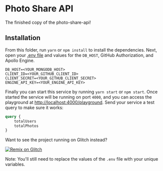 Photo Share API
===============
The finished copy of the photo-share-api!

Installation
-------------
From this folder, run `yarn` or `npm install` to install the dependencies. Next, open your [.env file](.env) and values for the `DB_HOST`, GitHub Authorization, and Apollo Engine.

```
DB_HOST=<YOUR_MONGODB_HOST>
CLIENT_ID=<YOUR_GITHUB_CLIENT_ID>
CLIENT_SECRET=<YOUR_GITHUB_CLIENT_SECRET>
ENGINE_API_KEY=<YOUR_ENGINE_API_KEY>
```

Finally you can start this service by running `yarn start` or `npm start`. Once started the service will be running on port `4000`, and you can access the playground at [http://localhost:4000/playground](http://localhost:4000/playground). Send your service a test query to make sure it works:

```graphql
query {
    totalUsers
    totalPhotos
}
```

Want to see the project running on Glitch instead? 

[![Remix on Glitch](https://cdn.glitch.com/2703baf2-b643-4da7-ab91-7ee2a2d00b5b%2Fremix-button.svg)](https://glitch.com/edit/#!#!/remix/photo-share-api-ch07)

Note: You'll still need to replace the values of the `.env` file with your unique variables.
 
